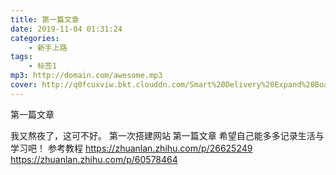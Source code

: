 ```yaml
---
title: 第一篇文章
date: 2019-11-04 01:31:24
categories: 
    - 新手上路
tags: 
    - 标签1
mp3: http://domain.com/awesome.mp3
cover: http://q0fcuxviw.bkt.clouddn.com/Smart%20Delivery%20Expand%20Board.png
---
```



第一篇文章
<!--more-->
我又熬夜了，这可不好。
第一次搭建网站
第一篇文章
希望自己能多多记录生活与学习吧！
参考教程
https://zhuanlan.zhihu.com/p/26625249
https://zhuanlan.zhihu.com/p/60578464
